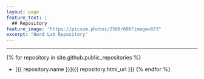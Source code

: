 ```yaml
---
layout: page
feature_text: |
  ## Repository      
feature_image: "https://picsum.photos/2560/600?image=873"
excerpt: "Nord Lab Repository"
---
```

___
{% for repository in site.github.public_repositories %}
  * [{{ repository.name }}]({{ repository.html_url }})
{% endfor %}


